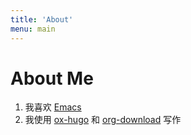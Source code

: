 ```yaml
---
title: 'About'
menu: main
---
```


# About Me

1. 我喜欢 [Emacs](https://www.gnu.org/software/emacs/) 
2. 我使用 [ox-hugo](https://github.com/kaushalmodi/ox-hugo) 和 [org-download](https://github.com/abo-abo/org-download) 写作
